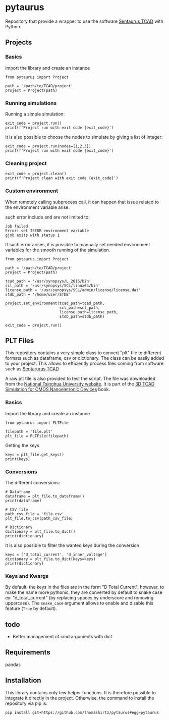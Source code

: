 # pytaurus

Repository that provide a wrapper to use the software [Sentaurus TCAD](www.synopsys.com) with Python. 

## Projects

### Basics

Import the library and create an instance
``` 
from pytaurus import Project

path = '/path/to/TCAD/project'
project = Project(path)
```

### Running simulations

Running a simple simulation:
```
exit_code = project.run()
print(f'Project run with exit code {exit_code}')
```

It is also possible to choose the nodes to simulate by giving a list of integer:
```
exit_code = project.run(nodes=[1,2,3])
print(f'Project run with exit code {exit_code}')
```

### Cleaning project

```
exit_code = project.clean()
print(f'Project clean with exit code {exit_code}')
```

### Custom environment

When remotely calling subprocess call, it can happen that issue related to the environment variable arise. 

such error include and are not limited to:
```
Job failed
Error: set ISEDB environment variable 
gjob exits with status 1
```

If such error arises, it is possible to manually set needed environment variables for the smooth running of the 
simulation.
```
from pytaurus import Project

path = '/path/to/TCAD/project'
project = Project(path)

tcad_path = '/usr/synopsys/L_2016/bin'
scl_path = '/usr/synopsys/SCL/linux64/bin'
license_path = '/usr/synopsys/SCL/admin/license/license.dat'
stdb_path = '/home/user/STDB'

project.set_environment(tcad_path=tcad_path, 
                        scl_path=scl_path, 
                        license_path=license_path, 
                        stdb_path=stdb_path)
                        
exit_code = project.run()
```

## PLT Files

This repository contains a very simple class to convert "plt" file to different formats such as dataframe, csv or dictionary. The class can be easily added to your project. This allows to efficiently process files coming from software such as [Sentarurus TCAD](www.synopsys.com). 

A raw plt file is also provided to test the script. The file was downloaded from the [National Tsinghua University website](http://semiconductorlab.iwopop.com/). It is part of the [3D TCAD Simulation for CMOS Nanoeletronic Devices](https://www.springer.com/gp/book/9789811030659) book.

### Basics

Import the library and create an instance
``` 
from pytaurus import PLTFile

filepath = 'file.plt'
plt_file = PLTFile(filepath)
```
Getting the keys
```
keys = plt_file.get_keys()
print(keys)
```

### Conversions

The different conversions:
```
# Dataframe
dataframe = plt_file.to_dataframe()
print(dataframe)

# CSV file
path_csv_file = 'file.csv'
plt_file.to_csv(path_csv_file)

# Dictionary 
dictionary = plt_file.to_dict()
print(dictionary)
```

It is also possible to filter the wanted keys during the conversion
```
keys = ['d_total_current', 'd_inner_voltage']
dictionary = plt_file.to_dict(keys=keys)
print(dictionary)
```

### Keys and Kwargs

By default, the keys in the files are in the form "D Total Current", however, to make the name more pythonic, they are converted by default to snake case ex: "d_total_current" (by replacing spaces by underscore and removing uppercase). The `snake_case` argument allows to enable and disable this feature (`True` by default).

## todo

- Better management of cmd arguments with dict

## Requirements
pandas  

## Installation
This library contains only few helper functions. It is therefore possible to integrate it directly in the project. 
Otherwise, the command to install the repository via pip is:
```
pip install git+https://github.com/thomashirtz/pytaurus#egg=pytaurus
```
